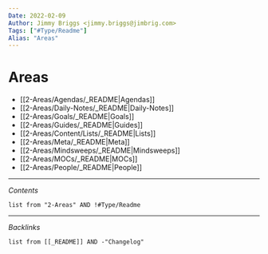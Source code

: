 ```yaml
---
Date: 2022-02-09
Author: Jimmy Briggs <jimmy.briggs@jimbrig.com>
Tags: ["#Type/Readme"]
Alias: "Areas"
---
```


# Areas

- [[2-Areas/Agendas/_README|Agendas]]
- [[2-Areas/Daily-Notes/_README|Daily-Notes]]
- [[2-Areas/Goals/_README|Goals]]
- [[2-Areas/Guides/_README|Guides]]
- [[2-Areas/Content/Lists/_README|Lists]]
- [[2-Areas/Meta/_README|Meta]]
- [[2-Areas/Mindsweeps/_README|Mindsweeps]]
- [[2-Areas/MOCs/_README|MOCs]]
- [[2-Areas/People/_README|People]]


***


*Contents*

```dataview
list from "2-Areas" AND !#Type/Readme
```

***

*Backlinks*

```dataview
list from [[_README]] AND -"Changelog"
```